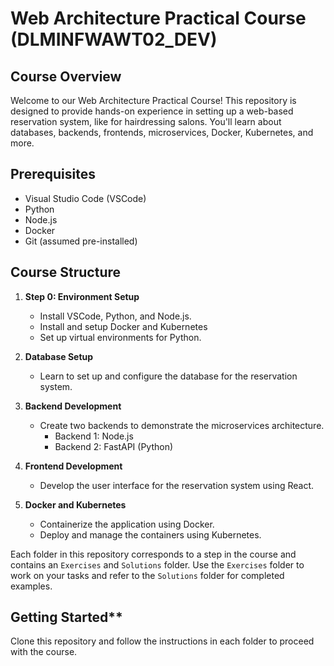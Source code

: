 # Web Architecture Practical Course (DLMINFWAWT02_DEV)

## Course Overview

Welcome to our Web Architecture Practical Course! This repository is designed to provide hands-on experience in setting up a web-based reservation system, like for hairdressing salons. You'll learn about databases, backends, frontends, microservices, Docker, Kubernetes, and more.

## Prerequisites

- Visual Studio Code (VSCode)
- Python
- Node.js
- Docker
- Git (assumed pre-installed)

## Course Structure

1. **Step 0: Environment Setup**
   - Install VSCode, Python, and Node.js.
   - Install and setup Docker and Kubernetes
   - Set up virtual environments for Python.

2. **Database Setup**
   - Learn to set up and configure the database for the reservation system.

3. **Backend Development**
   - Create two backends to demonstrate the microservices architecture.
     - Backend 1: Node.js
     - Backend 2: FastAPI (Python)

4. **Frontend Development**
   - Develop the user interface for the reservation system using React.

5. **Docker and Kubernetes**
   - Containerize the application using Docker.
   - Deploy and manage the containers using Kubernetes.

Each folder in this repository corresponds to a step in the course and contains an `Exercises` and `Solutions` folder. Use the `Exercises` folder to work on your tasks and refer to the `Solutions` folder for completed examples.

## Getting Started**

Clone this repository and follow the instructions in each folder to proceed with the course.